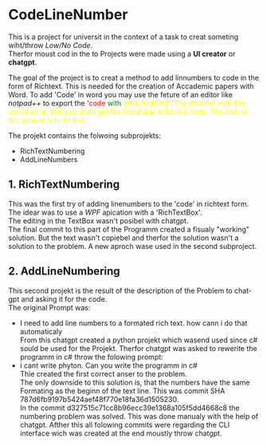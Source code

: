 # CodeLineNumber
This is a project for universit in the context of a task to creat someting wiht/throw *Low/No Code*.  
Therfor moust cod in the to Projects were made using a **UI creator** or **chatgpt**.  

The goal of the project is to creat a method to add linnumbers to code in the form of Richtext.
This is needed for the creation of Accademic papers with Word. 
To add 'Code' in word you may use the feture of an editor like *notpad++* to export the '<span style="color:red">code</span><span style="color:green"> with</span><span style="color:yellow"> sintaxhigliting<span>'. 
The probelm with this workflow is, that you don't get the linnumber witch the code. 
The ame of this project is to fix this.  
  
The projekt contains the folwoing subprojekts:
* RichTextNumbering
* AddLineNumbers

## 1. RichTextNumbering
This was the first try of adding linenumbers to the 'code' in richtext form. The idear was to use a *WPF* apication with a 'RichTextBox'.  
The editing in the TextBox wasn't posibel with chatgpt.  
The final commit to this part of the Programm created a fisualy "working" solution. But the text wasn't copiebel and therfor the solution wasn't a solution to the problem. A new aproch wase used in the second subproject.  

## 2. AddLineNumbering
This second projekt is the result of the description of the Problem to chat-gpt and asking it for the code.  
The original Prompt was:  
* I need to add line numbers to a formated rich text. how cann i do that automaticaly  
From this chatgpt created a python projekt which wasend used since c# sould be used for the Projekt. 
Therfor chatgpt was asked to rewerite the programm in c# throw the folowing prompt:  
* i cant write phyton. Can you write the programm in c#  
Thie created the first correct anser to the problem.  
The only downside to this solution is, that the numbers have the same Formating as the beginn of the text line. This was commit SHA 787d6fb9197b5424aef48f770e18fa36d1505230.  
In the commit d327515c71cc8b96ecc39e1368a105f5dd4668c8 the numbering problem was solved. This was done manualy with the help of chatgpt. Afther this all folowing commits were regarding the CLI interface wich was created at the end moustly throw chatgpt.  
